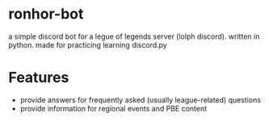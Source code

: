 # ronhor-bot
a simple discord bot for a legue of legends server (lolph discord). written in python. made for practicing learning discord.py

# Features
- provide answers for frequently asked (usually league-related) questions
- provide information for regional events and PBE content

